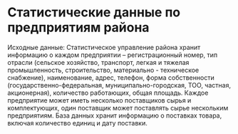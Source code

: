 # Статистические данные по предприятиям района

Исходные данные:
Статистическое управление района хранит информацию о каждом
предприятии – регистрационный номер, тип отрасли (сельское хозяйство,
транспорт, легкая и тяжелая промышленность, строительство, материально -
техническое снабжение), наименование, адрес, телефон, форма собственности
(государственно-федеральная, муниципально-городская, ТОО, частная,
акционерная), количество работающих, общая площадь. Каждое предприятие
может иметь несколько поставщиков сырья и комплектующих, один поставщик
может поставлять сырье нескольким предприятиям. База данных хранит
информацию о поставках товара, включая количество единиц и дату поставки.